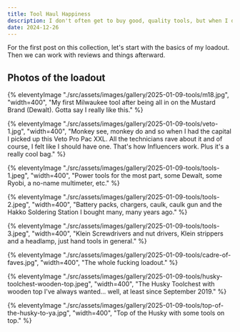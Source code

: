```yaml
---
title: Tool Haul Happiness
description: I don't often get to buy good, quality tools, but when I do it is in bunches
date: 2024-12-26
---
```


For the first post on this collection, let's start with the basics of my loadout. Then we can work with reviews and things afterward.

## Photos of the loadout

{% eleventyImage "./src/assets/images/gallery/2025-01-09-tools/m18.jpg", "width=400", "My first Milwaukee tool after being all in on the Mustard Brand (Dewalt). Gotta say I really like this." %}

{% eleventyImage "./src/assets/images/gallery/2025-01-09-tools/veto-1.jpg", "width=400", "Monkey see, monkey do and so when I had the capital I picked up this Veto Pro Pac XXL. All the technicians rave about it and of course, I felt like I should have one. That's how Influencers work. Plus it's a really cool bag." %}

{% eleventyImage "./src/assets/images/gallery/2025-01-09-tools/tools-1.jpeg", "width=400", "Power tools for the most part, some Dewalt, some Ryobi, a no-name multimeter, etc." %}

{% eleventyImage "./src/assets/images/gallery/2025-01-09-tools/tools-2.jpeg", "width=400", "Battery packs, chargers, caulk, caulk gun and the Hakko Soldering Station I bought many, many years ago." %}

{% eleventyImage "./src/assets/images/gallery/2025-01-09-tools/tools-3.jpeg", "width=400", "Klein Screwdrivers and nut drivers, Klein strippers and a headlamp, just hand tools in general." %}

{% eleventyImage "./src/assets/images/gallery/2025-01-09-tools/cadre-of-faves.jpg", "width=400", "The whole fucking loadout." %}

{% eleventyImage "./src/assets/images/gallery/2025-01-09-tools/husky-toolchest-wooden-top.jpeg", "width=400", "The Husky Toolchest with wooden top I've always wanted... well, at least since September 2019." %}

{% eleventyImage "./src/assets/images/gallery/2025-01-09-tools/top-of-the-husky-to-ya.jpg", "width=400", "Top of the Husky with some tools on top." %}

